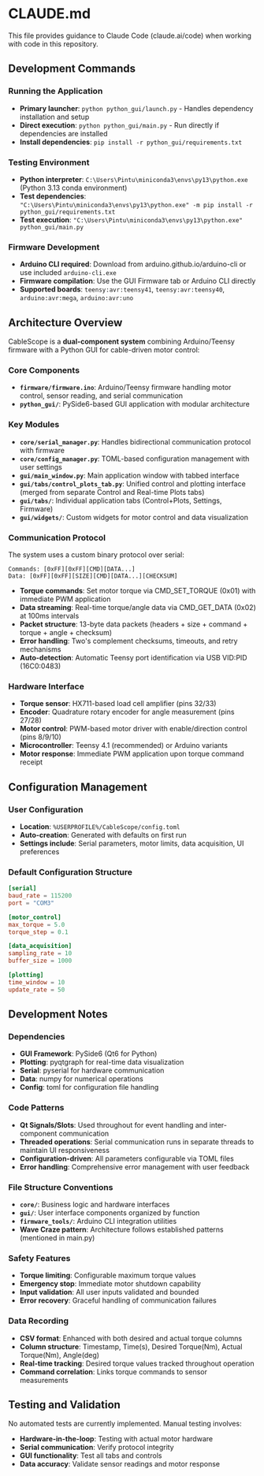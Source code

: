 # CLAUDE.md

This file provides guidance to Claude Code (claude.ai/code) when working with code in this repository.

## Development Commands

### Running the Application
- **Primary launcher**: `python python_gui/launch.py` - Handles dependency installation and setup
- **Direct execution**: `python python_gui/main.py` - Run directly if dependencies are installed
- **Install dependencies**: `pip install -r python_gui/requirements.txt`

### Testing Environment
- **Python interpreter**: `C:\Users\Pintu\miniconda3\envs\py13\python.exe` (Python 3.13 conda environment)
- **Test dependencies**: `"C:\Users\Pintu\miniconda3\envs\py13\python.exe" -m pip install -r python_gui/requirements.txt`
- **Test execution**: `"C:\Users\Pintu\miniconda3\envs\py13\python.exe" python_gui/main.py`

### Firmware Development
- **Arduino CLI required**: Download from arduino.github.io/arduino-cli or use included `arduino-cli.exe`
- **Firmware compilation**: Use the GUI Firmware tab or Arduino CLI directly
- **Supported boards**: `teensy:avr:teensy41`, `teensy:avr:teensy40`, `arduino:avr:mega`, `arduino:avr:uno`

## Architecture Overview

CableScope is a **dual-component system** combining Arduino/Teensy firmware with a Python GUI for cable-driven motor control:

### Core Components
- **`firmware/firmware.ino`**: Arduino/Teensy firmware handling motor control, sensor reading, and serial communication
- **`python_gui/`**: PySide6-based GUI application with modular architecture

### Key Modules
- **`core/serial_manager.py`**: Handles bidirectional communication protocol with firmware
- **`core/config_manager.py`**: TOML-based configuration management with user settings
- **`gui/main_window.py`**: Main application window with tabbed interface
- **`gui/tabs/control_plots_tab.py`**: Unified control and plotting interface (merged from separate Control and Real-time Plots tabs)
- **`gui/tabs/`**: Individual application tabs (Control+Plots, Settings, Firmware)
- **`gui/widgets/`**: Custom widgets for motor control and data visualization

### Communication Protocol
The system uses a custom binary protocol over serial:
```
Commands: [0xFF][0xFF][CMD][DATA...]
Data: [0xFF][0xFF][SIZE][CMD][DATA...][CHECKSUM]
```
- **Torque commands**: Set motor torque via CMD_SET_TORQUE (0x01) with immediate PWM application
- **Data streaming**: Real-time torque/angle data via CMD_GET_DATA (0x02) at 100ms intervals
- **Packet structure**: 13-byte data packets (headers + size + command + torque + angle + checksum)
- **Error handling**: Two's complement checksums, timeouts, and retry mechanisms
- **Auto-detection**: Automatic Teensy port identification via USB VID:PID (16C0:0483)

### Hardware Interface
- **Torque sensor**: HX711-based load cell amplifier (pins 32/33)
- **Encoder**: Quadrature rotary encoder for angle measurement (pins 27/28)
- **Motor control**: PWM-based motor driver with enable/direction control (pins 8/9/10)
- **Microcontroller**: Teensy 4.1 (recommended) or Arduino variants
- **Motor response**: Immediate PWM application upon torque command receipt

## Configuration Management

### User Configuration
- **Location**: `%USERPROFILE%/CableScope/config.toml`
- **Auto-creation**: Generated with defaults on first run
- **Settings include**: Serial parameters, motor limits, data acquisition, UI preferences

### Default Configuration Structure
```toml
[serial]
baud_rate = 115200
port = "COM3"

[motor_control] 
max_torque = 5.0
torque_step = 0.1

[data_acquisition]
sampling_rate = 10
buffer_size = 1000

[plotting]
time_window = 10
update_rate = 50
```

## Development Notes

### Dependencies
- **GUI Framework**: PySide6 (Qt6 for Python)
- **Plotting**: pyqtgraph for real-time data visualization
- **Serial**: pyserial for hardware communication
- **Data**: numpy for numerical operations
- **Config**: toml for configuration file handling

### Code Patterns
- **Qt Signals/Slots**: Used throughout for event handling and inter-component communication
- **Threaded operations**: Serial communication runs in separate threads to maintain UI responsiveness
- **Configuration-driven**: All parameters configurable via TOML files
- **Error handling**: Comprehensive error management with user feedback

### File Structure Conventions
- **`core/`**: Business logic and hardware interfaces
- **`gui/`**: User interface components organized by function
- **`firmware_tools/`**: Arduino CLI integration utilities
- **Wave Craze pattern**: Architecture follows established patterns (mentioned in main.py)

### Safety Features
- **Torque limiting**: Configurable maximum torque values
- **Emergency stop**: Immediate motor shutdown capability
- **Input validation**: All user inputs validated and bounded
- **Error recovery**: Graceful handling of communication failures

### Data Recording
- **CSV format**: Enhanced with both desired and actual torque columns
- **Column structure**: Timestamp, Time(s), Desired Torque(Nm), Actual Torque(Nm), Angle(deg)
- **Real-time tracking**: Desired torque values tracked throughout operation
- **Command correlation**: Links torque commands to sensor measurements

## Testing and Validation

No automated tests are currently implemented. Manual testing involves:
- **Hardware-in-the-loop**: Testing with actual motor hardware
- **Serial communication**: Verify protocol integrity
- **GUI functionality**: Test all tabs and controls
- **Data accuracy**: Validate sensor readings and motor response